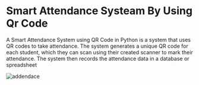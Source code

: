 # Smart Attendance Systeam By Using Qr Code 

A Smart Attendance System using QR Code in Python is a system that uses QR codes to take attendance. The system generates a unique QR code for each student, which they can scan using their created scanner to mark their attendance. The system then records the attendance data in a database or spreadsheet




![addendace](https://github.com/PrashantTakale369/smart-attendance-system/assets/147067738/2fc5a8b8-fae7-4b81-9540-9aca5400ddd7)
